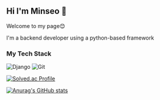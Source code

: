 

<!--
**mseo39/mseo39** is a ✨ _special_ ✨ repository because its `README.md` (this file) appears on your GitHub profile.

Here are some ideas to get you started:

- 🔭 I’m currently working on ...
- 🌱 I’m currently learning ...
- 👯 I’m looking to collaborate on ...
- 🤔 I’m looking for help with ...
- 💬 Ask me about ...
- 📫 How to reach me: ...
- 😄 Pronouns: ...
- ⚡ Fun fact: ...
-->

## Hi I'm Minseo 👋
Welcome to my page😊

I'm a backend developer using a python-based framework

### My Tech Stack
![Django](https://img.shields.io/badge/-Django-092E20?style=for-the-badge&logo=Django&logoColor=white)
![Git](https://img.shields.io/badge/-Git-F05032?style=for-the-badge&logo=git&logoColor=white)


[![Solved.ac Profile](http://mazassumnida.wtf/api/v2/generate_badge?boj=mseo39)](https://solved.ac/mseo39/)



[![Anurag's GitHub stats](https://github-readme-stats.vercel.app/api?username=mseo39)](https://github.com/mseo39/github-readme-stats)
